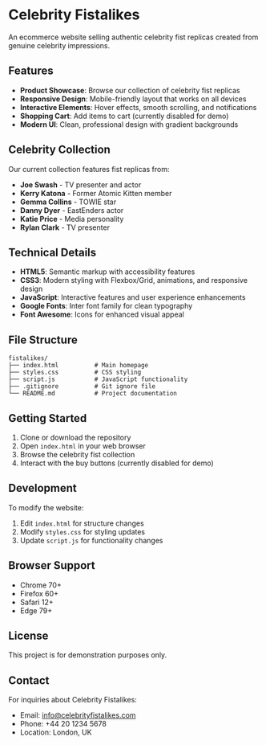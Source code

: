 # Celebrity Fistalikes

An ecommerce website selling authentic celebrity fist replicas created from genuine celebrity impressions.

## Features

- **Product Showcase**: Browse our collection of celebrity fist replicas
- **Responsive Design**: Mobile-friendly layout that works on all devices
- **Interactive Elements**: Hover effects, smooth scrolling, and notifications
- **Shopping Cart**: Add items to cart (currently disabled for demo)
- **Modern UI**: Clean, professional design with gradient backgrounds

## Celebrity Collection

Our current collection features fist replicas from:

- **Joe Swash** - TV presenter and actor
- **Kerry Katona** - Former Atomic Kitten member
- **Gemma Collins** - TOWIE star
- **Danny Dyer** - EastEnders actor
- **Katie Price** - Media personality
- **Rylan Clark** - TV presenter

## Technical Details

- **HTML5**: Semantic markup with accessibility features
- **CSS3**: Modern styling with Flexbox/Grid, animations, and responsive design
- **JavaScript**: Interactive features and user experience enhancements
- **Google Fonts**: Inter font family for clean typography
- **Font Awesome**: Icons for enhanced visual appeal

## File Structure

```
fistalikes/
├── index.html          # Main homepage
├── styles.css          # CSS styling
├── script.js           # JavaScript functionality
├── .gitignore          # Git ignore file
└── README.md           # Project documentation
```

## Getting Started

1. Clone or download the repository
2. Open `index.html` in your web browser
3. Browse the celebrity fist collection
4. Interact with the buy buttons (currently disabled for demo)

## Development

To modify the website:

1. Edit `index.html` for structure changes
2. Modify `styles.css` for styling updates
3. Update `script.js` for functionality changes

## Browser Support

- Chrome 70+
- Firefox 60+
- Safari 12+
- Edge 79+

## License

This project is for demonstration purposes only.

## Contact

For inquiries about Celebrity Fistalikes:
- Email: info@celebrityfistalikes.com
- Phone: +44 20 1234 5678
- Location: London, UK